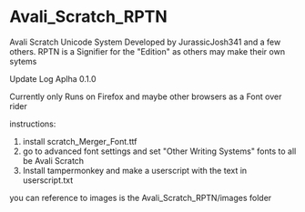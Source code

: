 # Avali_Scratch_RPTN
Avali Scratch Unicode System Developed by JurassicJosh341 and a few others. RPTN is a Signifier for the "Edition" as others may make their own sytems

Update Log
Aplha 0.1.0

Currently only Runs on Firefox and maybe other browsers as a Font over rider



instructions:

1. install scratch_Merger_Font.ttf
2. go to advanced font settings and set "Other Writing Systems" fonts to all be Avali Scratch
3. Install tampermonkey and make a userscript with the text in userscript.txt


you can reference to images is the Avali_Scratch_RPTN/images folder

